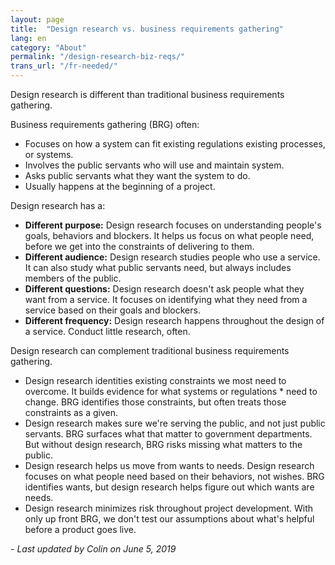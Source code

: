 ```yaml
---
layout: page
title:  "Design research vs. business requirements gathering"
lang: en
category: "About"
permalink: "/design-research-biz-reqs/"
trans_url: "/fr-needed/"
---
```


Design research is different than traditional business requirements gathering. 


Business requirements gathering (BRG) often:
* Focuses on how a system can fit existing regulations existing processes, or systems.
* Involves the public servants who will use and maintain system.
* Asks public servants what they want the system to do.
* Usually happens at the beginning of a project.


Design research has a:
* **Different purpose:** Design research focuses on understanding people's goals, behaviors and blockers. It helps us focus on what people need, before we get into the constraints of delivering to them.
* **Different audience:** Design research studies people who use a service. It can also study what public servants need, but always includes members of the public.
* **Different questions:** Design research doesn't ask people what they want from a service. It focuses on identifying what they need from a service based on their goals and blockers. 
* **Different frequency:** Design research happens throughout the design of a service. Conduct little research, often.


Design research can complement traditional business requirements gathering.
* Design research identities existing constraints we most need to overcome. It builds evidence for what systems or regulations * need to change. BRG identifies those constraints, but often treats those constraints as a given.
* Design research makes sure we're serving the public, and not just public servants. BRG surfaces what that matter to government departments. But without design research, BRG risks missing what matters to the public.
* Design research helps us move from wants to needs. Design research focuses on what people need based on their behaviors, not wishes. BRG identifies wants, but design research helps figure out which wants are needs.
* Design research minimizes risk throughout project development. With only up front BRG, we don't test our assumptions about what's helpful before a product goes live.

_- Last updated by Colin on June 5, 2019_
